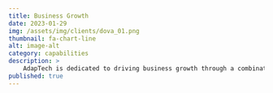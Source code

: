 ```yaml
---
title: Business Growth
date: 2023-01-29
img: /assets/img/clients/dova_01.png
thumbnail: fa-chart-line
alt: image-alt
category: capabilities
description: >
    AdapTech is dedicated to driving business growth through a combination of innovative technology and expert consultation. By leveraging the power of knowledge management, marketing automation, metrics and key performance indicators, customer support, and modernization and enhancement of operations, we help our clients achieve their goals. Our team is experienced in identifying areas for improvement and implementing solutions that drive results and optimize processes.
published: true
---
```

